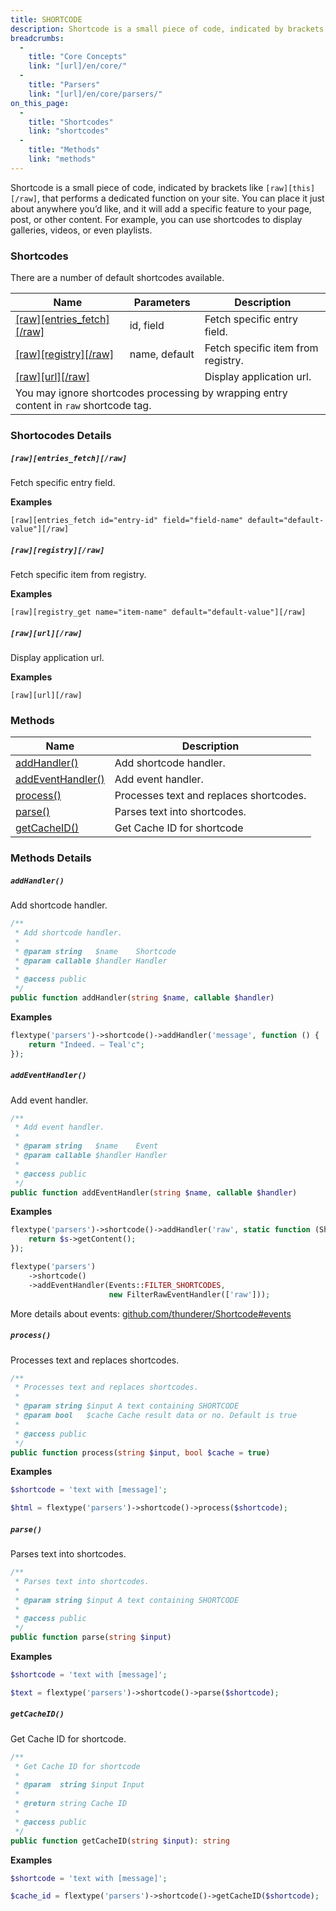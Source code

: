 ```yaml
---
title: SHORTCODE
description: Shortcode is a small piece of code, indicated by brackets like `[this]`, that performs a dedicated function on your site.
breadcrumbs:
  -
    title: "Core Concepts"
    link: "[url]/en/core/"
  -
    title: "Parsers"
    link: "[url]/en/core/parsers/"
on_this_page:
  -
    title: "Shortcodes"
    link: "shortcodes"
  -
    title: "Methods"
    link: "methods"
---
```


Shortcode is a small piece of code, indicated by brackets like `[raw][this][/raw]`, that performs a dedicated function on your site. You can place it just about anywhere you’d like, and it will add a specific feature to your page, post, or other content. For example, you can use shortcodes to display galleries, videos, or even playlists.

### <a name="shortcodes"></a> Shortcodes

There are a number of default shortcodes available.

<div class="table">
    <table>
        <thead>
            <tr>
                <th>Name</th>
                <th>Parameters</th>
                <th>Description</th>
            </tr>
        </thead>
        <tbody>
            <tr>
                <td><a href="#shortcodes-entries_fetch">[raw][entries_fetch][/raw]</a></td>
                <td>id, field</td>
                <td>Fetch specific entry field.</td>
            </tr>
            <tr>
                <td><a href="#shortcodes-registry">[raw][registry][/raw]</a></td>
                <td>name, default</td>
                <td>Fetch specific item from registry.</td>
            </tr>
            <tr>
                <td><a href="#shortcodes-raw">[raw][url][/raw]</a></td>
                <td></td>
                <td>Display application url.</td>
            </tr>
            <tr>
                <td colspan="3">
                    You may ignore shortcodes processing by wrapping entry content in <code>raw</code> shortcode tag.
                </td>
            </tr>
        </tbody>
    </table>
</div>

### Shortocodes Details

##### <a name="shortcodes-entries_fetch"></a> `[raw][entries_fetch][/raw]`

Fetch specific entry field.

**Examples**

```
[raw][entries_fetch id="entry-id" field="field-name" default="default-value"][/raw]
```

##### <a name="shortcodes-registry"></a> `[raw][registry][/raw]`

Fetch specific item from registry.

**Examples**

```
[raw][registry_get name="item-name" default="default-value"][/raw]
```

##### <a name="shortcodes-url"></a> `[raw][url][/raw]`

Display application url.

**Examples**

```
[raw][url][/raw]
```

### <a name="methods"></a> Methods

<div class="table">
    <table>
        <thead>
            <tr>
                <th>Name</th>
                <th>Description</th>
            </tr>
        </thead>
        <tbody>
            <tr>
                <td><a href="#methods-addHandler">addHandler()</a></td>
                <td>Add shortcode handler.</td>
            </tr>
            <tr>
                <td><a href="#methods-addEventHandler">addEventHandler()</a></td>
                <td>Add event handler.</td>
            </tr>
            <tr>
                <td><a href="#methods-process">process()</a></td>
                <td>Processes text and replaces shortcodes.</td>
            </tr>
            <tr>
                <td><a href="#methods-parse">parse()</a></td>
                <td>Parses text into shortcodes.</td>
            </tr>
            <tr>
                <td><a href="#methods-getCacheID">getCacheID()</a></td>
                <td>Get Cache ID for shortcode</td>
            </tr>
        </tbody>
    </table>
</div>

### Methods Details

##### <a name="methods-addHandler"></a> `addHandler()`

Add shortcode handler.

```php
/**
 * Add shortcode handler.
 *
 * @param string   $name    Shortcode
 * @param callable $handler Handler
 *
 * @access public
 */
public function addHandler(string $name, callable $handler)
```

**Examples**

```php
flextype('parsers')->shortcode()->addHandler('message', function () {
    return "Indeed. – Teal'c";
});
```

##### <a name="methods-addEventHandler"></a> `addEventHandler()`

Add event handler.

```php
/**
 * Add event handler.
 *
 * @param string   $name    Event
 * @param callable $handler Handler
 *
 * @access public
 */
public function addEventHandler(string $name, callable $handler)
```

**Examples**

```php
flextype('parsers')->shortcode()->addHandler('raw', static function (ShortcodeInterface $s) {
    return $s->getContent();
});

flextype('parsers')
    ->shortcode()
    ->addEventHandler(Events::FILTER_SHORTCODES,
                      new FilterRawEventHandler(['raw']));
```

More details about events: [github.com/thunderer/Shortcode#events](https://github.com/thunderer/Shortcode#events)


##### <a name="methods-process"></a> `process()`

Processes text and replaces shortcodes.

```php
/**
 * Processes text and replaces shortcodes.
 *
 * @param string $input A text containing SHORTCODE
 * @param bool   $cache Cache result data or no. Default is true
 *
 * @access public
 */
public function process(string $input, bool $cache = true)
```

**Examples**

```php
$shortcode = 'text with [message]';

$html = flextype('parsers')->shortcode()->process($shortcode);
```

##### <a name="methods-parse"></a> `parse()`

Parses text into shortcodes.

```php
/**
 * Parses text into shortcodes.
 *
 * @param string $input A text containing SHORTCODE
 *
 * @access public
 */
public function parse(string $input)
```

**Examples**

```php
$shortcode = 'text with [message]';

$text = flextype('parsers')->shortcode()->parse($shortcode);
```

##### <a name="methods-getCacheID"></a> `getCacheID()`

Get Cache ID for shortcode.

```php
/**
 * Get Cache ID for shortcode
 *
 * @param  string $input Input
 *
 * @return string Cache ID
 *
 * @access public
 */
public function getCacheID(string $input): string
```

**Examples**

```php
$shortcode = 'text with [message]';

$cache_id = flextype('parsers')->shortcode()->getCacheID($shortcode);
```
